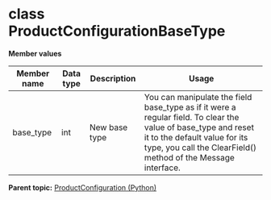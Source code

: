 # class ProductConfigurationBaseType

 **Member values** 

|Member name|Data type|Description|Usage|
|-----------|---------|-----------|-----|
|base\_type|int|New base type|You can manipulate the field base\_type as if it were a regular field. To clear the value of base\_type and reset it to the default value for its type, you call the ClearField\(\) method of the Message interface.|

**Parent topic:** [ProductConfiguration \(Python\)](../../summary_pages/ProductConfiguration.md)

